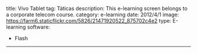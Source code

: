 title: Vivo Tablet
tag: Táticas
description: This e-learning screen belongs to a corporate telecom course.
category: e-learning
date: 2012/4/1
image: https://farm6.staticflickr.com/5826/21471920522_875702c4e2
type: E-learning
software:
- Flash
---
